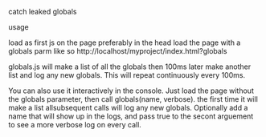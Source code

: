 catch leaked globals

usage

load as first js on the page preferably in the head
load the page with a globals parm like so
http://localhost/myproject/index.html?globals

globals.js will make a list of all the globals then 100ms later make another list and log any new globals. This will repeat continuously every 100ms.

You can also use it interactively in the console. Just load the page without the globals parameter,
then call globals(name, verbose).
the first time it will make a list allsubsequent calls will log any new globals. Optionally add a name that will show up in the logs, and pass true to the secont arguement to see a more verbose log on every call.
